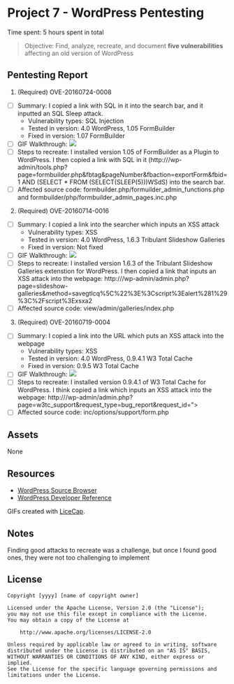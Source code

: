 # Project 7 - WordPress Pentesting

Time spent: 5 hours spent in total

> Objective: Find, analyze, recreate, and document **five vulnerabilities** affecting an old version of WordPress

## Pentesting Report

1. (Required) OVE-20160724-0008
  - [ ] Summary:  I copied a link with SQL in it into the search bar, and it inputted an SQL Sleep attack.
    - Vulnerability types: SQL Injection
    - Tested in version: 4.0 WordPress, 1.05 FormBuilder
    - Fixed in version: 1.07 FormBuilder
  - [ ] GIF Walkthrough: ![](https://imgur.com/AakQjyu.gif)
  - [ ] Steps to recreate: I installed version 1.05 of FormBuilder as a Plugin to WordPress. I then copied a link with SQL in it (http://<target>/wp-admin/tools.php?page=formbuilder.php&fbtag&pageNumber&fbaction=exportForm&fbid=1 AND (SELECT * FROM (SELECT(SLEEP(5)))WSdS) into the search bar. 
  - [ ] Affected source code: formbuilder.php/formuilder_admin_functions.php and formbuilder/php/formbuilder_admin_pages.inc.php
 
2. (Required) OVE-20160714-0016
  - [ ] Summary: I copied a link into the searcher which inputs an XSS attack
    - Vulnerability types: XSS
    - Tested in version: 4.0 WordPress, 1.6.3 Tribulant Slideshow Galleries
    - Fixed in version: Not fixed
  - [ ] GIF Walkthrough: ![](https://imgur.com/hCyOvYu.gif)
  - [ ] Steps to recreate: I installed version 1.6.3 of the Tribulant Slideshow Galleries extenstion for WordPress. I then copied a link  that inputs an XSS attack into the webpage: http://<target>/wp-admin/admin.php?page=slideshow-galleries&method=savegtlcq%5C%22%3E%3Cscript%3Ealert%281%29%3C%2Fscript%3Exsxa2
  - [ ] Affected source code: view/admin/galleries/index.php

3. (Required) OVE-20160719-0004
  - [ ] Summary: I copied a link into the URL which puts an XSS attack into the webpage
    - Vulnerability types: XSS
    - Tested in version: 4.0 WordPress, 0.9.4.1 W3 Total Cache
    - Fixed in version: 0.9.5 W3 Total Cache
  - [ ] GIF Walkthrough: ![](https://imgur.com/IR83Z2I.gif)
  - [ ] Steps to recreate: I installed version 0.9.4.1 of W3 Total Cache for WordPress. I think copied a link which inputs an XSS attack into the webpage: http://<target>/wp-admin/admin.php?page=w3tc_support&request_type=bug_report&request_id="><script>alert('sumofpwn.nl');</script>
  - [ ] Affected source code: inc/options/support/form.php

## Assets

None

## Resources

- [WordPress Source Browser](https://core.trac.wordpress.org/browser/)
- [WordPress Developer Reference](https://developer.wordpress.org/reference/)

GIFs created with [LiceCap](http://www.cockos.com/licecap/).

## Notes

Finding good attacks to recreate was a challenge, but once I found good ones, they were not too challenging to implement

## License

    Copyright [yyyy] [name of copyright owner]

    Licensed under the Apache License, Version 2.0 (the "License");
    you may not use this file except in compliance with the License.
    You may obtain a copy of the License at

        http://www.apache.org/licenses/LICENSE-2.0

    Unless required by applicable law or agreed to in writing, software
    distributed under the License is distributed on an "AS IS" BASIS,
    WITHOUT WARRANTIES OR CONDITIONS OF ANY KIND, either express or implied.
    See the License for the specific language governing permissions and
    limitations under the License.
